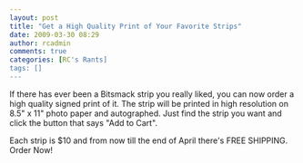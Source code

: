 ```yaml
---
layout: post
title: "Get a High Quality Print of Your Favorite Strips"
date: 2009-03-30 08:29
author: rcadmin
comments: true
categories: [RC's Rants]
tags: []
---
```

If there has ever been a Bitsmack strip you really liked, you can now order a high quality signed print of it. The strip will be printed in high resolution on 8.5" x 11" photo paper and autographed. Just find the strip you want and click the button that says "Add to Cart".

Each strip is $10 and from now till the end of April there's FREE SHIPPING. Order Now!
